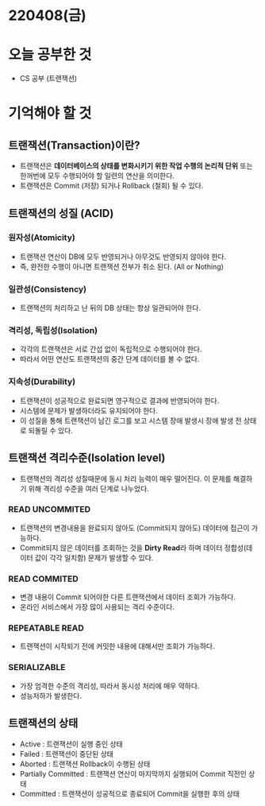 # 220408(금)

# 오늘 공부한 것

- CS 공부 (트랜잭션)

# 기억해야 할 것

## 트랜잭션(Transaction)이란?

- 트랜잭션은 **데이터베이스의 상태를 변화시키기 위한 작업 수행의 논리적 단위** 또는 한꺼번에 모두 수행되어야 할 일련의 연산을 의미한다.
- 트랜잭션은 Commit (저장) 되거나 Rollback (철회) 될 수 있다.

## 트랜잭션의 성질 (ACID)

### 원자성(Atomicity)

- 트랜잭션 연산이 DB에 모두 반영되거나 아무것도 반영되지 않아야 한다.
- 즉, 완전한 수행이 아니면 트랜잭션 전부가 취소 된다. (All or Nothing)

### 일관성(Consistency)

- 트랜잭션의 처리하고 난 뒤의 DB 상태는 항상 일관되어야 한다.

### 격리성, 독립성(Isolation)

- 각각의 트랜잭션은 서로 간섭 없이 독립적으로 수행되어야 한다.
- 따라서 어떤 연산도 트랜잭션의 중간 단계 데이터를 볼 수 없다.

### 지속성(Durability)

- 트랜잭션이 성공적으로 완료되면 영구적으로 결과에 반영되어야 한다.
- 시스템에 문제가 발생하더라도 유지되어야 한다.
- 이 성질을 통해 트랜잭션이 남긴 로그를 보고 시스템 장애 발생시 장애 발생 전 상태로 되돌릴 수 있다.

## 트랜잭션 격리수준(Isolation level)

- 트랜잭션의 격리성 성질때문에 동시 처리 능력이 매우 떨어진다.
  이 문제를 해결하기 위해 격리성 수준을 여러 단계로 나누었다.

### READ UNCOMMITED

- 트랜잭션의 변경내용을 완료되지 않아도 (Commit되지 않아도) 데이터에 접근이 가능하다.
- Commit되지 않은 데이터를 조회하는 것을 **Dirty Read**라 하며 데이터 정합성(데이터 값이 각각 일치함) 문제가 발생할 수 있다.

### READ COMMITED

- 변경 내용이 Commit 되어야한 다른 트랜잭션에서 데이터 조회가 가능하다.
- 온라인 서비스에서 가장 많이 사용되는 격리 수준이다.

### REPEATABLE READ

- 트랜잭션이 시작되기 전에 커밋한 내용에 대해서만 조회가 가능하다.

### SERIALIZABLE

- 가장 엄격한 수준의 격리성, 따라서 동시성 처리에 매우 약하다.
- 성능저하가 발생한다.

## 트랜잭션의 상태

- Active : 트랜잭션이 실행 중인 상태
- Failed : 트랜잭션이 중단된 상태
- Aborted : 트랜잭션 Rollback이 수행된 상태
- Partially Committed : 트랜잭션 연산이 마지막까지 실행되어 Commit 직전인 상태
- Committed : 트랜잭션이 성공적으로 종료되어 Commit을 실행한 후의 상태
